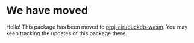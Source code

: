 # We have moved

Hello! This package has been moved to [proj-airi/duckdb-wasm](https://github.com/proj-airi/duckdb-wasm). You may keep tracking the updates of this package there.
